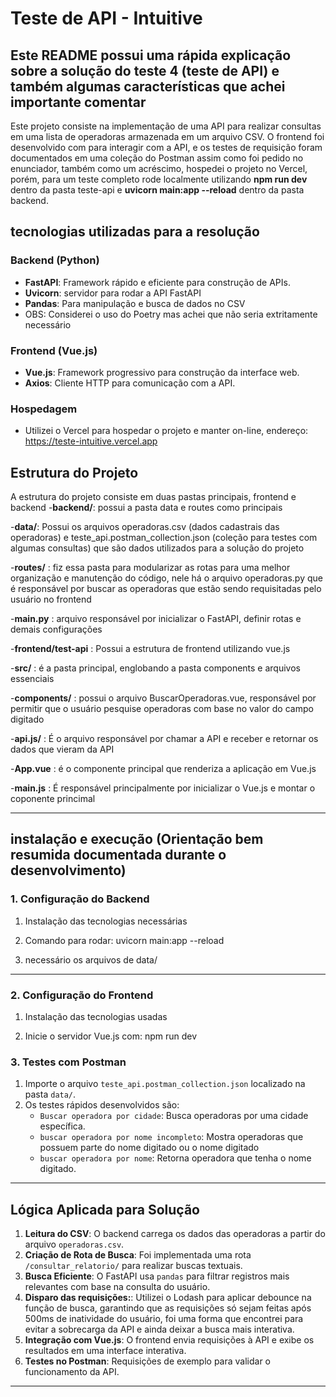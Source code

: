 # Teste de API - Intuitive
## Este README possui uma rápida explicação sobre a solução do teste 4 (teste de API) e também algumas características que achei importante comentar

Este projeto consiste na implementação de uma API para realizar consultas em uma lista de operadoras armazenada em um arquivo CSV. O frontend foi desenvolvido com para interagir com a API, e os testes de requisição foram documentados em uma coleção do Postman assim como foi pedido no enunciador, também como um acréscimo, hospedei o projeto no Vercel, porém, para um teste completo rode localmente utilizando **npm run dev** dentro da pasta teste-api e **uvicorn main:app --reload** dentro da pasta backend.

## tecnologias utilizadas para a resolução

### **Backend (Python)**
- **FastAPI**: Framework rápido e eficiente para construção de APIs.
- **Uvicorn**: servidor para rodar a API FastAPI
- **Pandas**: Para manipulação e busca de dados no CSV
- OBS: Considerei o uso do Poetry mas achei que não seria extritamente necessário

### **Frontend (Vue.js)**
- **Vue.js**: Framework progressivo para construção da interface web.
- **Axios**: Cliente HTTP para comunicação com a API.

### **Hospedagem**
- Utilizei o Vercel para hospedar o projeto e manter on-line, endereço: https://teste-intuitive.vercel.app

## Estrutura do Projeto

A estrutura do projeto consiste em duas pastas principais, frontend e backend
-**backend/**: possui a pasta data e routes como principais

-**data/**: Possui os arquivos operadoras.csv (dados cadastrais das operadoras) e teste_api.postman_collection.json (coleção para testes com algumas consultas) que são dados utilizados para a solução do projeto

-**routes/** : fiz essa pasta para modularizar as rotas para uma melhor organização e manutenção do código, nele há o arquivo operadoras.py que é responsável por buscar as operadoras que estão sendo requisitadas pelo usuário no frontend

-**main.py** : arquivo responsável por inicializar o FastAPI, definir rotas e demais configurações

-**frontend/test-api** : Possui a estrutura de frontend utilizando vue.js

-**src/** : é a pasta principal, englobando a pasta components e arquivos essenciais

-**components/** : possui o arquivo BuscarOperadoras.vue, responsável por permitir que o usuário pesquise operadoras com base no valor do campo digitado

-**api.js/** : É o arquivo responsável por chamar a API e receber e retornar os dados que vieram da API

-**App.vue** : é o componente principal que renderiza a aplicação em Vue.js

-**main.js** : É responsável principalmente por inicializar o Vue.js e montar o coponente princimal

---
## instalação e execução (Orientação bem resumida documentada durante o desenvolvimento)

### **1. Configuração do Backend**

1. Instalação das tecnologias necessárias

2. Comando para rodar: uvicorn main:app --reload

3. necessário os arquivos de data/
---

### **2. Configuração do Frontend**

1. Instalação das tecnologias usadas

2. Inicie o servidor Vue.js com:
   npm run dev

### **3. Testes com Postman**

1. Importe o arquivo `teste_api.postman_collection.json` localizado na pasta `data/`.
2. Os testes rápidos desenvolvidos são:
   - `Buscar operadora por cidade`: Busca operadoras por uma cidade específica.
   - `buscar operadora por nome incompleto`: Mostra operadoras que possuem parte do nome digitado ou o nome digitado
   - `buscar operadora por nome`: Retorna operadora que tenha o nome digitado.

---

## Lógica Aplicada para Solução

1. **Leitura do CSV**: O backend carrega os dados das operadoras a partir do arquivo `operadoras.csv`.
2. **Criação de Rota de Busca**: Foi implementada uma rota `/consultar_relatorio/` para realizar buscas textuais.
3. **Busca Eficiente**: O FastAPI usa `pandas` para filtrar registros mais relevantes com base na consulta do usuário.
4. **Disparo das requisições:**: Utilizei o Lodash para aplicar debounce na função de busca, garantindo que as requisições só sejam feitas após 500ms de inatividade do usuário, foi uma forma que encontrei para evitar a sobrecarga da API e ainda deixar a busca mais interativa. 
5. **Integração com Vue.js**: O frontend envia requisições à API e exibe os resultados em uma interface interativa.
6. **Testes no Postman**: Requisições de exemplo para validar o funcionamento da API.

---
